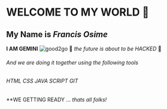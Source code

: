# WELCOME TO MY WORLD 🙌
## My Name is _Francis Osime_
**I AM GEMINI**
![good2go](https://user-images.githubusercontent.com/77468682/114111819-3470ce80-98db-11eb-8c79-f7f5a283ad2d.PNG)
🚀 _the future is about to be HACKED_ 🚀
###### And we are doing it together using the following tools
###### HTML CSS  JAVA SCRIPT  GIT 
**WE GETTING READY
  ... _thats all folks!_
